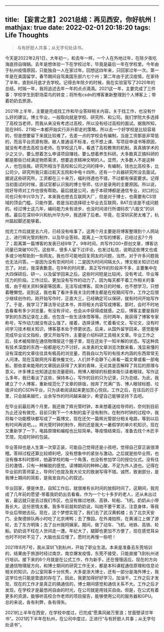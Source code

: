
---
title: 【妄言之言】2021总结：再见西安，你好杭州！
mathjax: true
date: 2022-02-01 20:18:20
tags: Life Thoughts
---


> 与有肝胆人共事；从无字句处读书。

今天是2022年2月1日，大年初一，和去年一样，一个人在外地过年，在除夕夜吃海底捞自嗨锅。去年是想体验一下在学校过年，毕竟是最后一年在学校里。今年由于杭州疫情原因，只能独自一人在家过年。回想这四年来，只回家过年一次。第一年是在美国留学，春节期间自驾美国东部六七个州；第二年由于武汉疫情，在家待了半年，直到6月底才去学校。记得去年除夕的时候，我在实验室写了2020年的总结。时隔一年，我将追述去年一年的点点滴滴。2021这一年，主要完成了三件事：学校学生到职场菜鸟的转变；将所有csdn的博客重新整理到个人博客上；带着奶奶去旅游。

<!--more-->


2021年上半年，主要是完成找工作和毕业答辩相关内容。关于找工作，也没有什么好的建议。博士毕业，一般取向就是学校、研究所、和公司。我们学院大多选择了高校当老师，而我从来没有考虑过高校，所以没有经过高校的面试。据我所知，现在985、211和一本都开始实行非升即走的策略，所以去一个好学校是比较容易的，但是想要留下来就比较难了。去差一点的学校会有编制，当是工资那是非常低的，而且平台资源有限。敝人普通话不标准，也不想上课、写项目申请书等原因，就没有考虑去高校当老师。在学校这几年，看透了高校教育的机制，真真搞学术的少之又少。要么想着怎么申请项目赚钱，要么想着养生科研。大多数真正搞科研的都是那些已经满足物质需求，想要追求精神文明的人。显然，大多数人不是这种人，也包括我。研究所相当于高校和公司之间的择中，有编制，钱也比高校多，比公司少。研究所我只面过航天五院和中电十四所，还有一个兵器研究所没去面试。据说这些研究所，工资都在三十来万，福利待遇也不错，不过都有保密要求。记得当初面试的时候，面试官都认识我的博士导师，估计是录用的主要原因。所以说，找好导师对工作也很有帮助。最后就是公司，由于本硕博都是通信专业，对口的公司也只有中兴华为了。本来我也想去互联网大厂，但是对于博士，也需要有CS领域的顶会门槛，只能作罢。若是当初选择硕士毕业去互联网，BAT应该是不成问题的。经过博士这几年，编码能力未有进步，也没时间进行所谓码农“八股文”的训练。最后在深圳中兴和杭州华为中，我选择了后者。毕竟，在深圳买房太难了，杭州踮起脚还能够着。

找完工作后就是五六月，已经没有啥事了。这两个月主要是将博客整理到个人网站上、进行辉光管的制作、以及毕业答辩。距离上一次写的博客，已经过去7个月了；距离第一篇博客的发表已经9年了。9年时间，共写作200+原创文章，博客访问量已突破100万。这些年，很多人留下过评论，也发过私信，说明这些博文也或多或少地帮助到一些网友。我也尽可能地回复网友的问题，当然，对于许多问题我也无法问答。一是因为没有空闲时间；二是因为时间间隔太久，博文相关知识已经忘了。对此，我深表歉意。在9年的时间里，真正写作的阶段并不多，主要集中在大四保研后、研一、以及留学回来之后。这些时间短是比较闲，没有考试、毕业等压力的阶段。工作过后，更加没有写作的动力了。因为每天都干着工作相关的事情，由于相关资料保密等因素，无法写成博客。双休日的时候，也不想学习，只想着睡懒觉。说到这，我也看了看许多我关注的博主都是在校期间写作，工作之后很少继续创作的。刚开始写作时，正直大三，已经确定可以保研，就有时间开始写作了。于是，我学习了算法导论这本书，并将相关内容写成博客。那时，会时不时地去看看有多少浏览量，有没有评论，也会从中获得成就感。之后，博客主要是我将学到的东西记录在上面，也包含一些生活体悟等等。历时两年，我获得了博客专家称号，写作动力就没有这么强了。接着，选择读博，忙着看论文，写论文，没有时间学习技术相关知识，博客基本处于停更状态。后来，从国外留学回来，感觉能够完成毕业论文指标，便又开始写作，主要是介绍科研工具相关文章。毕业工作之后，技术被局限在通信物理层这个圈子里，现在还处于一知半解的状态。写这种具有技术深度的东西一般都是吃力不讨好。从发表的文章浏览次数来看，浅显易懂的没有深度的文章往往具有极高的浏览量，而我自以为写的有技术内涵的东西常常无人问津。现在互联网充斥着快餐文化，人们并不会静下心来看一篇文章或看一部电影。那些拿来能用的文章因此获得了大家的青睐，无论其是否解释了背后的原理与意义。许多博主也知道这些流量密码，用博人眼球的标题来吸引读者眼球。写作这么多年，我已看淡了这些，保持本心，写作的目的只为记录，只为总结。为此，我建立了个人博客，重新规范化了文章的排版，抛弃了充满广告、博人眼球标题、垃圾评论的CSDN平台，只为读者阅读起来更加赏心悦目。工作之后，在往后的日子里，只会越来越忙，业余写作的时间越来越少，希望自己能够坚持下去吧。

在毕业前最后两个月里，我还做了辉光管时钟，本来想着送给导师的，奈何到目前为止还没有做完，目前只剩下一个木制的盒子没有制作。在制作时钟的过程中，我将每个功能模块都写成了一篇博文，现在还欠一篇辉光管部分相关电路，等到以后有时间再说吧。。。辉光管时钟的制作，用的还是我大一暑假学的单片机知识，现在又重新学了一下，电路原理和编程也比较简单。等疫情结束后，准备去找个木匠手艺馆，完成时钟的包装。

毕业答辩也是人生第一次穿正装，可能自己觉得还是小孩吧，觉得自己穿正装很滑稽。答辩过程还算比较顺利吧，没有想象中的紧张与激动。之后就是拍毕业照，也没有像本科时那样，拍遍学校的每一个角落，也没有参加学习的授位仪式。没有往日的激情，只有一种解脱的感觉。读博期间的种种心酸，不足为外人道也。记得在毕业前的答师宴上，导师们也提及我大论文的致谢写得不错。诚然，致谢部分，是我博士期间的简影，是我发自内心的叙述。

毕业回家，便是休息，自知工作后，就很难有长时间的放假时间了。这期间，我完成了几年前的愿望-带着我奶奶出去看看。作为一个七十多岁的老人，还从未出过省，最远就只是去过我们市区，也没有做过地铁、高铁、轮船、飞机。奶奶从小带我长大，这份恩情太重。我多年前就和奶奶说，叫她不要干累活，注意身体，等我毕业后带她去玩。现在，这个梦想实现了，我们去了武汉黄鹤楼；去了北京天安门、全聚德排队两小时吃了北京烤鸭；去了豫园，在外滩拍照，在黄浦江上做了游轮，去了东方明珠；去了台州我阿姨家。期间，做了动车、飞机、地铁、高铁、轮船。奶奶说不枉在人世间走一遭。年纪大了，腿脚也更加不方便了，现在感觉耳朵也时不时听不见了，大脑也反应慢了。愿时光再慢一些吧！

2021年8月7号，我从深圳飞到杭州，开始了职业生涯。本来是准备去东莞培训的，结果由于旅游时经过南京，南京爆发疫情，东莞不接受，只能直接飞到杭州进行培训。接下来的6个月就是在公式工作，作为新手，还在慢慢适应。现在的方向是通信物理层方向，和博士期间的研究工作无关，都是本科课程通信原理和信息论相关的知识。办公室同事十分优秀，大多是浙大博士，还有一部分是海外博士，我这学位也只能是垫底的存在了。因此，我更加得好好学习，加油干。工作之后才发现，现在的工作才是真正的搞通信的，博士期间感觉和通信关系不大。工作之后才发现，在学校才是最悠闲自由的时光，在公司就是用钱买自由。但是，在公式有着更多的资源，能够听高校合作老师的项目报告，能够使用公司的服务器和GPU。总的来说，各有利弊，各有得失。

2021的上半年在西安，在学校中度过，已完成“愿乘风破万里浪；甘面壁读廿年书”。2021的下半年在杭州，在公司中度过，正进行“与有肝胆人共事；从无字句处读书”。

